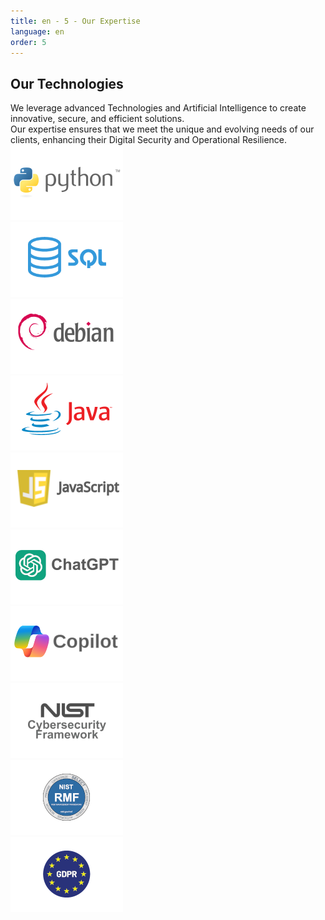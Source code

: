 ```yaml
---
title: en - 5 - Our Expertise
language: en
order: 5
---
```

<a id="tech"></a>
<div class="title-block center"><h2>Our Technologies</h2></div>
<div class="content-block">
<div class="intro-block">We leverage advanced Technologies and Artificial Intelligence to create innovative, secure, and efficient solutions.<br /> Our expertise ensures that we meet the unique and evolving needs of our clients, enhancing their Digital Security and Operational Resilience.</div>
<div class="line-block top15em bottom15em"></div>

<div class="text-block">

<div class="pics-block">
<div class="pic"><img src="/static/img/python-logo.png" width=180 height=120></div>
<div class="pic"><img src="/static/img/sqllogo.png" width=180 height=120></div>
<div class="pic"><img src="/static/img/deblogo.png" width=180 height=120></div>
<div class="pic"><img src="/static/img/javalogo.png" width=180 height=120></div>
<div class="pic"><img src="/static/img/jslogo.png" width=180 height=120></div>
</div>
<div class="pics-block">
<div class="pic"><img src="/static/img/chatgptlogo.png" width=180 height=120></div>
<div class="pic"><img src="/static/img/copilotlogo.png" width=180 height=120></div>
</div>
<div class="pics-block">
<div class="pic"><img src="/static/img/nistcsf-logo.png" width=180 height=120></div>
<div class="pic"><img src="/static/img/nistrmf-logo.png" width=180 height=120></div>
<div class="pic"><img src="/static/img/gdpr-logo.png" width=180 height=120></div>
</div>

</div>

</div>